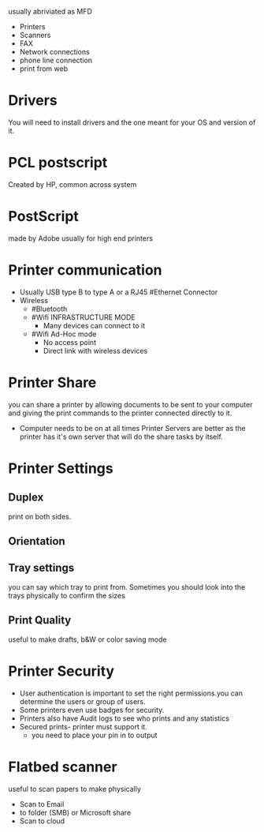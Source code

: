 usually abriviated as MFD
- Printers
- Scanners
- FAX
- Network connections
- phone line connection
- print from web
# Drivers
You will need to install drivers and the one meant for your OS and version of it.
# PCL postscript
Created by HP, common across system
# PostScript
made by Adobe usually for high end printers
# Printer communication
- Usually USB type B to type A or a RJ45 #Ethernet Connector
- Wireless
	- #Bluetooth
	- #Wifi INFRASTRUCTURE MODE
		- Many devices can connect to it
	- #Wifi Ad-Hoc mode
		- No access point
		- Direct link with wireless devices
# Printer Share
you can share a printer by allowing documents to be sent to your computer and giving the print commands to the printer connected directly to it.
- Computer needs to be on at all times
Printer Servers are better as the printer has it's own server that will do the share tasks by itself.
# Printer Settings
## Duplex
print on both sides.
## Orientation
## Tray settings
you can say which tray to print from.
Sometimes you should look into the trays physically to confirm the sizes
## Print Quality
useful to make drafts, b&W or color saving mode
# Printer Security
- User authentication is important to set the right permissions.you can determine the users or group of users.
- Some printers even use badges for security.
- Printers also have Audit logs to see who prints and any statistics
- Secured prints- printer must support it.
	- you need to place your pin in to output
# Flatbed scanner
useful to scan papers to make physically
- Scan to Email
- to folder (SMB) or Microsoft share
- Scan to cloud
